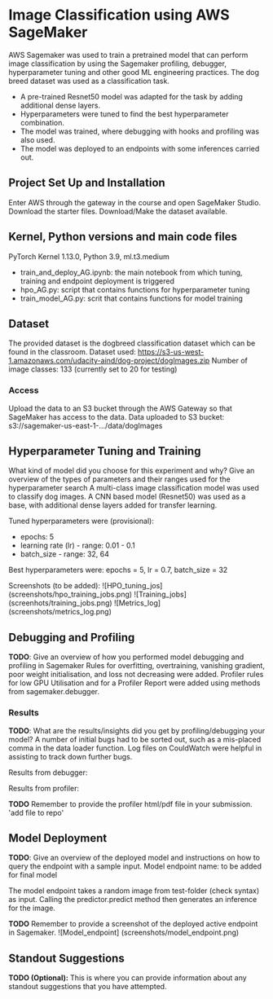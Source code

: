 # Image Classification using AWS SageMaker

AWS Sagemaker was used to train a pretrained model that can perform image classification 
by using the Sagemaker profiling, debugger, hyperparameter tuning and other good ML
engineering practices. The dog breed dataset was used as a classification task.

- A pre-trained Resnet50 model was adapted for the task by adding additional dense layers.
- Hyperparameters were tuned to find the best hyperparameter combination.
- The model was trained, where debugging with hooks and profiling was also used.
- The model was deployed to an endpoints with some inferences carried out.

## Project Set Up and Installation
Enter AWS through the gateway in the course and open SageMaker Studio. 
Download the starter files.
Download/Make the dataset available. 

## Kernel, Python versions and main code files
PyTorch Kernel 1.13.0, Python 3.9, ml.t3.medium

- train_and_deploy_AG.ipynb: the main notebook from which tuning, training and endpoint deployment is triggered
- hpo_AG.py: script that contains functions for hyperparameter tuning
- train_model_AG.py: scrit that contains functions for model training

## Dataset
The provided dataset is the dogbreed classification dataset which can be found in the classroom.
Dataset used: https://s3-us-west-1.amazonaws.com/udacity-aind/dog-project/dogImages.zip
Number of image classes: 133 (currently set to 20 for testing)

### Access
Upload the data to an S3 bucket through the AWS Gateway so that SageMaker has access to the data. 
Data uploaded to S3 bucket: s3://sagemaker-us-east-1-.../data/dogImages

## Hyperparameter Tuning and Training
What kind of model did you choose for this experiment and why? Give an overview of the types of parameters and their ranges used for the hyperparameter search
A multi-class image classification model was used to classify dog images. 
A CNN based model (Resnet50) was used as a base, with additional dense layers added for transfer learning.

Tuned hyperparameters were (provisional):
- epochs: 5
- learning rate (lr) - range: 0.01 - 0.1
- batch_size - range: 32, 64

Best hyperparameters were: epochs = 5, lr = 0.7, batch_size = 32

Screenshots (to be added):
![HPO_tuning_jos] (screenshots/hpo_training_jobs.png)
![Training_jobs] (screenhots/training_jobs.png)
![Metrics_log] (screenshots/metrics_log.png)


## Debugging and Profiling
**TODO**: Give an overview of how you performed model debugging and profiling in Sagemaker
Rules for overfitting, overtraining, vanishing gradient, poor weight initialisation, and loss not decreasing
were added. Profiler rules for low GPU Utilisation and for a Profiler Report were added using methods 
from sagemaker.debugger.

### Results
**TODO**: What are the results/insights did you get by profiling/debugging your model?
A number of initial bugs had to be sorted out, such as a mis-placed comma in the data loader function.
Log files on CouldWatch were helpful in assisting to track down further bugs. 

Results from debugger: 

Results from profiler:


**TODO** Remember to provide the profiler html/pdf file in your submission.
'add file to repo'

## Model Deployment
**TODO**: Give an overview of the deployed model and instructions on how to query the endpoint with a sample input.
Model endpoint name: to be added for final model

The model endpoint takes a random image from test-folder (check syntax) as input.
Calling the predictor.predict method then generates an inference for the image.

**TODO** Remember to provide a screenshot of the deployed active endpoint in Sagemaker.
![Model_endpoint] (screenshots/model_endpoint.png)

## Standout Suggestions
**TODO (Optional):** This is where you can provide information about any standout suggestions that you have attempted.
